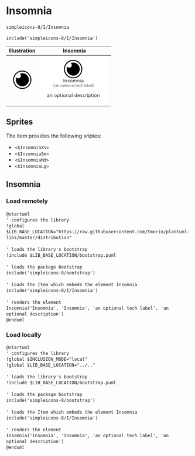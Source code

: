 # Insomnia


```text
simpleicons-8/I/Insomnia
```

```text
include('simpleicons-8/I/Insomnia')
```



| Illustration | Insomnia |
| :---: | :---: |
| ![illustration for Illustration](../../simpleicons-8/I/Insomnia.png) | ![illustration for Insomnia](../../simpleicons-8/I/Insomnia.Local.png) |



## Sprites
The item provides the following sriptes:

- `<$InsomniaXs>`
- `<$InsomniaSm>`
- `<$InsomniaMd>`
- `<$InsomniaLg>`





## Insomnia

### Load remotely
```plantuml
@startuml
' configures the library
!global $LIB_BASE_LOCATION="https://raw.githubusercontent.com/tmorin/plantuml-libs/master/distribution"

' loads the library's bootstrap
!include $LIB_BASE_LOCATION/bootstrap.puml

' loads the package bootstrap
include('simpleicons-8/bootstrap')

' loads the Item which embeds the element Insomnia
include('simpleicons-8/I/Insomnia')

' renders the element
Insomnia('Insomnia', 'Insomnia', 'an optional tech label', 'an optional description')
@enduml
```

### Load locally
```plantuml
@startuml
' configures the library
!global $INCLUSION_MODE="local"
!global $LIB_BASE_LOCATION="../.."

' loads the library's bootstrap
!include $LIB_BASE_LOCATION/bootstrap.puml

' loads the package bootstrap
include('simpleicons-8/bootstrap')

' loads the Item which embeds the element Insomnia
include('simpleicons-8/I/Insomnia')

' renders the element
Insomnia('Insomnia', 'Insomnia', 'an optional tech label', 'an optional description')
@enduml
```

